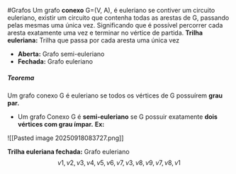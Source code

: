 #Grafos 
Um grafo **conexo** G=(V, A), é euleriano se contiver um circuito euleriano, existir um circuito que contenha todas as arestas de G, passando pelas mesmas uma única vez. Significando que é possível percorrer cada aresta exatamente uma vez e terminar no vértice de partida.
**Trilha euleriana:** Trilha que passa por cada aresta uma única vez
- **Aberta:** Grafo semi-euleriano
- **Fechada:** Grafo euleriano
##### Teorema
Um grafo conexo G é euleriano se todos os vértices de G possuírem **grau par.**
- Um grafo Conexo G é **semi-euleriano** se G possuir exatamente **dois vértices com grau ímpar.**
**Ex:**

![[Pasted image 20250918083727.png]]

**Trilha euleriana fechada:** Grafo euleriano
$$ v1, v2, v3, v4, v5, v6, v7, v3, v8, v9, v7, v8, v1$$ 